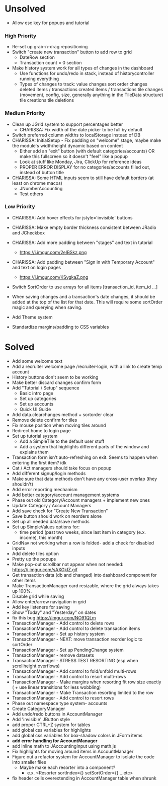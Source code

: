 # Unsolved

-   Allow esc key for popups and tutorial

### High Priority

-   Re-set up grab-n-drag repositioning
-   Switch "create new transaction" button to add row to grid
    -   DateRow section
    -   Transaction count = 0 section
-   Make history system work for all types of changes in the dashboard
    -   Use functions for undo/redo in stack, instead of historycontroller running everything
    -   Types of changes to track:
        value changes
        sort order changes
        deleted items / transactions
        created items / transactions
        tile changes (movement, config, size, generally anything in the TileData structure)
        tile creations
        tile deletions

### Medium Priority

-   Clean up JGrid system to support percentages better
    -   CHARISSA: Fix width of the date picker to be full by default
-   Switch preferred column widths to localStorage instead of DB
-   CHARISSA: InitialSetup - Fix padding on "welcome" stage, maybe make the module's width/height dynamic based on content
    -   Either add an "exit" button (with default categories/accounts) OR make this fullscreen so it doesn't "feel" like a popup
    -   Look at stuff like Monday, Jira, ClickUp for reference ideas
    -   PROPER ERROR DISPLAY for no categories/accounts filled out, instead of button title
-   CHARISSA: Some HTML inputs seem to still have default borders (at least on chrome macos)
    -   JNumberAccounting
    -   Test others

### Low Priority

-   CHARISSA: Add hover effects for jstyle='invisible' buttons
-   CHARISSA: Make empty border thickness consistent between JRadio and JCheckbox
-   CHARISSA: Add more padding between "stages" and text in tutorial
    -   https://i.imgur.com/2eIBSkz.png
-   CHARISSA: Add padding between "Sign in with Temporary Account" and text on login pages
    -   https://i.imgur.com/KSvgkaZ.png
-   Switch SortOrder to use arrays for all items [transaction_id, item_id ...]
-   When saving changes and a transaction's date changes, it should be added at the top of the list for that date. This will require some sortOrder magic and querying when saving.
-   Add Theme system
-   Standardize margins/padding to CSS variables

    [//]: #
    [//]: #
    [//]: #
    [//]: #
    [//]: #
    [//]: #
    [//]: #
    [//]: #
    [//]: #
    [//]: #
    [//]: #
    [//]: #
    [//]: #
    [//]: #
    [//]: #
    [//]: #
    [//]: #
    [//]: #

# Solved

-   Add some welcome text
-   Add a recruiter welcome page /recruiter-login, with a link to create temp account
-   History buttons don't seem to be working
-   Make better discard changes confirm form
-   Add "Tutorial / Setup" sequence
    -   Basic intro page
    -   Set up categories
    -   Set up accounts
    -   Quick UI Guide
-   Add data.clearchanges method + sortorder clear
-   Remove delete confirm for tiles
-   Fix mouse position when moving tiles around
-   Redirect home to login page
-   Set up tutorial system
    -   Add a SimpleTile to the default user stuff
    -   Add a system that highlights different parts of the window and explains them
-   Transaction form isn't auto-refreshing on exit. Seems to happen when entering the first item? idk
-   Cat / Act managers should take focus on popup
-   Add different signup/login methods
-   Make sure that data methods don't have any cross-user overlap (they shouldn't)
-   Add error reporting mechanism
-   Add better category/account management systems
-   Phase out old Category/Account managers + implement new ones
-   Update Category / Account Managers
-   Add save check for "Create New Transaction"
-   Save button should work on reorders alone
-   Set up all needed data/save methods
-   Set up SimpleValues options for:
    -   time period (past two weeks, since last item in category (e.x. income), this month)
-   GridNav not working when a row is folded- add a check for disabled inputs
-   Add delete tiles option
-   Pretty up the popups
-   Make pop-out scrollbar not appear when not needed: https://i.imgur.com/sAXGkIZ.gif
-   Get transaction data (db and changed) into dashboard component for other items
-   Make TransactionManager card resizable, where the grid always takes up 100%.
-   Disable grid while saving
-   Allow enter/arrow navigation in grid
-   Add key listeners for saving
-   Show "Today" and "Yesterday" on dates
-   fix this bug https://imgur.com/NO91QLm
-   TransactionManager - Add control to delete rows
-   TransactionManager - Add control to delete transaction items
-   TransactionManager - Set up history system
-   TransactionManager - NEXT: move transaction reorder logic to sortOrder
-   TransactionManager - Set up PendingChange system
-   TransactionManager - remove datasets
-   TransactionManager - STRESS TEST RESORTING (esp when scrollheight overflows)
-   TransactionManager - Add control to fold/unfold multi-rows
-   TransactionManager - Add control to resort multi-rows
-   TransactionManager - Make margins when resorting fit row size exactly ( + use linear transitions for less wobbling)
-   TransactionManager - Make Transaction resorting limited to the row
-   TransactionManager - Add control to resort rows
-   Phase out namespace type system- accounts
-   Create CategoryManager
-   Add undo/redo buttons in AccountManager
-   Add 'invisible' JButton style
-   add proper CTRL+Z system for tables
-   add global css variables for highlights
-   add global css variables for box-shadow colors in JForm items
-   **add error handling for AccountManager**
-   add inline math to JAccountingInput using math.js
-   Fix highlights for moving around items in AccountManager
-   Figure out a refactor system for AccountManager to isolate the code into smaller files
    -   Maybe make each resorter into a component?
        -   e.x. <Resorter sortIndex={} setSortOrder={} ...etc>
-   fix header cells overextending in AccountManager table when shrunk
